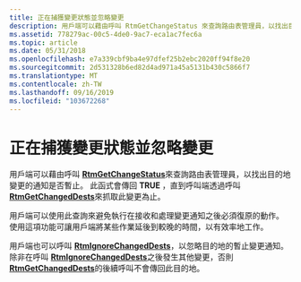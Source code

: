 ```yaml
---
title: 正在捕獲變更狀態並忽略變更
description: 用戶端可以藉由呼叫 RtmGetChangeStatus 來查詢路由表管理員，以找出目的地變更的通知是否暫止。 此函式會傳回 TRUE，直到呼叫端透過呼叫 RtmGetChangedDests 來抓取此變更為止。
ms.assetid: 778279ac-00c5-4de0-9ac7-eca1ac7fec6a
ms.topic: article
ms.date: 05/31/2018
ms.openlocfilehash: e7a339cbf9ba4e97dfef25b2ebc2020ff94f8e20
ms.sourcegitcommit: 2d531328b6ed82d4ad971a45a5131b430c5866f7
ms.translationtype: MT
ms.contentlocale: zh-TW
ms.lasthandoff: 09/16/2019
ms.locfileid: "103672268"
---
```

# <a name="retrieving-change-status-and-ignoring-changes"></a>正在捕獲變更狀態並忽略變更

用戶端可以藉由呼叫 [**RtmGetChangeStatus**](/windows/desktop/api/Rtmv2/nf-rtmv2-rtmgetchangestatus)來查詢路由表管理員，以找出目的地變更的通知是否暫止。 此函式會傳回 **TRUE** ，直到呼叫端透過呼叫 [**RtmGetChangedDests**](/windows/desktop/api/Rtmv2/nf-rtmv2-rtmgetchangeddests)來抓取此變更為止。

用戶端可以使用此查詢來避免執行在接收和處理變更通知之後必須復原的動作。 使用這項功能可讓用戶端將某些作業延後到較晚的時間，以有效率地工作。

用戶端也可以呼叫 [**RtmIgnoreChangedDests**](/windows/desktop/api/Rtmv2/nf-rtmv2-rtmignorechangeddests)，以忽略目的地的暫止變更通知。 除非在呼叫 [**RtmIgnoreChangedDests**](/windows/desktop/api/Rtmv2/nf-rtmv2-rtmignorechangeddests)之後發生其他變更，否則 [**RtmGetChangedDests**](/windows/desktop/api/Rtmv2/nf-rtmv2-rtmgetchangeddests)的後續呼叫不會傳回此目的地。

 

 




